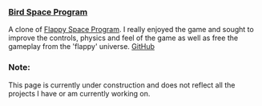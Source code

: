 ### [Bird Space Program](birdsp)
A clone of [Flappy Space Program](http://corpsmoderne.itch.io/flappy-space-program). I really enjoyed the game and sought to improve the controls, physics and feel of the game as well as free the gameplay from the 'flappy' universe. [GitHub](http://github.com/putterson/birdsp)

### Note:
This page is currently under construction and does not reflect all the projects I have or am currently working on.
